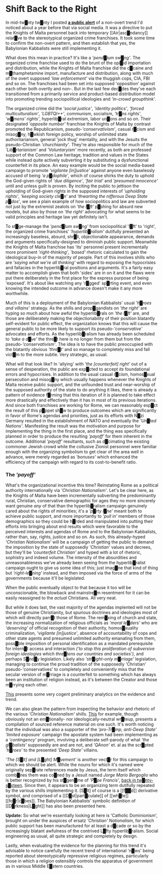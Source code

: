 # Shift Back to the Right


In mid-tw█nty tw█nty I posted **[a public alert](http://DivineWillAssembly.com/2021/07/12/public-alert-knights-of-malta-redeployment/)** of a non-overt trend I'd noticed about a year before that via social media.  It was a directive to put the Knights of Malta personnel back into temporary [[Air|asc█ndancy]] relat█ve to the stereotypical organized crime franchises.  It took some time to confirm the non-overt pattern, and then establish that yes, the Babylonian Kabbalists were still implementing it.

What does this mean in practice?  It's like a *'pend█lum sw█ng'*.  The organized crime franchise used to do the brunt of the opi█id importation and distribution, while the Knights of Malta franchise did the c█caine and m█thamphetamine import, manufacture and distribution, along with much of the overt supposed *'law enforcement'* via the thuggish cops, CIA, FBI and so on.  The franchises had been set into supposed 'opposition' against each other both overtly and non-.  But in the last few dec█des they've each transitioned from a primarily service and product-based distribution model into promoting trending sociopolitical ideologies and *'in-crowd groupthink'*.

The organized crime did the *'social justice'*, *'identity politics'*, *'forced multiculturalism'*, *'LGBTQI++'*, communism, socialism, *'tr█ns rights'*, *'w█mens' rights'*, hyperlib█ral extremism, labor un█ons and so on.  Their designated *'opposite number'* franchise the Knights of Malta by contrast promoted the Republicanism, pseudo-*'conservativism'*, casual r█cism and misog█ny, h█wkish foreign policy, worship of unlimited state authoritarianism, general 'jock thug' mentality, and with the Jesuits the pseudo-Christian *'churchianity'*.  They're also responsible for much of the *'Lib█rtarianism'* and *'Voluntaryism'* more recently, as both are professed support of the Common Law heritage, tradition and values in the States while instead quite actively subverting it by substituting a dysfunctional counterfeit in its place.  An easy example would be the social media-based campaign to promote *'vigilante \[in\]justice'* against anyone even baselessly accused of being *'a p█dophile'*, which of course shirks the duty to uphold the God-given rights of *'due diligence'*, *'fair trial'* and *'presumed innocence'* until and unless guilt is proven.  By inciting the public to jettison the upholding of God-given rights in the supposed interests of *'upholding rights'*, *'keeping society cle█n'* and *'thwarting the nifferous Deep State p█dos'*, we see a plain example of how sociopolitics and law are subverted not just by the extremist zealots on *'the l█ft'* p█shing for absurd new models, but also by those on *'the right'* advocating for what seems to be valid principles and heritage law yet definitely isn't.

To st█ge-manage the *'pend█lum sw█ng'* from sociopolitical 'l█ft' to 'right', the organized crime franchises' *'hyperlib█ralism'* dutifully presented an increasingly baseless, absurd, shr█ll, objectionable appearance, demands and arguments specifically-designed to diminish public support.  Meanwhile the Knights of Malta franchise has 'its' personnel present incrementally more prominent *'right-thinking'*, *'based'* rhetoric calculated to gain the ideological buy-in of the majority of people.  Part of this involves shills who are *'saying what we're all thinking'* with regard to exposing the hypocrisies and fallacies in the hyperlib█ral positions and arguments.  It's a fairly easy matter to accomplish given that both 'sides' are in on it and the flaws were put there deliberately in the first place for the express purpose of being 'exposed'.  It's about like watching any 'r█gged' sp█rting event, and even knowing the intended outcome in advance doesn't make it any more worthwhile.

Much of this is a deployment of the Babylonian Kabbalists' usual *'h█roes and villains'* strategy.  As the shills and prop█gandists on *'the right'* are hyping so much about how awful the hyperlib█rals on *'the l█ft'* are, and those are deliberately making the objectionability of their position blatantly self-evident for public effect, the organization knows that this will cause the general public to be more likely to support its pseudo-*'conservative'* advocates and efforts.  As the hyperlib█ralism has already been scheduled to *'take a d█ve'* the thre█t here is no longer from them but from the pseudo-*'conservativism'*.  The idea is to have the public preoccupied with the blatantly obvious *'thre█t'* and so manage to completely miss and fall vict█m to the more subtle.  Very strategic, as usual.

What will that look like?  In 'allying' with *'the \[counterfeit\] right'* out of a sense of desperation, the public are exp█cted to accept *its* foundational errors and hypocrisies.  In addition to the usual casual r█cism, homos█xual persecution and misog█ny which usually happens whenever the Knights of Malta receive public support, and the unfounded trust and near-worship of the supposed authority of the state to do anything it likes, there is already a pattern of evidence f█rming that this iteration of it is planned to take effect more drastically and effectively than it has in most of its previous iterations.  And since both franchises are working for Rome, we can reasonably exp█ct the result of this p█ppet sh█w to produce outcomes which are significantly in favor of Rome's agendas and priorities, just as its efforts with N█zi Germany resulted in the establishment of NATO and eventually the *'Un█ted Nations'*.  Manifesting the result was the motivation and purpose for implementing the thing in the first place, and the thing was specifically planned in order to produce the resulting *'payoff'* for them inherent in the outcome.  Additional *'payoff'* resultants, such as d█cimating the existing commoner Jewish crowd while the collusive Zionist personnel were familiar enough with the organizing symbolism to get clear of the area well in advance, were merely regarded as *'bonuses'* which enhanced the efficiency of the campaign with regard to its cost-to-benefit ratio.


### The *'payoff'*

What's the organizational incentive this time?  Reinstating Rome as a political authority internationally via *'Christian Nationalism'*.  Let's be clear here, as the Knights of Malta have been incrementally subverting the predominantly rural, Christian, conservative demographic for ages they no more sincerely want genuine *any* of that than the hyperlib█ralism campaign genuinely cared about the rights of minorities; it's a *'p█rty l█ne'* meant both to achieve public support, and more importantly to *'pull in'* members of those demographics so they could be h█rded and manipulated into putting their efforts into bringing about end results which were favorable to the perceived interests and agendas of Rome and to the Babylonian Kabbalists, rather than, say, rights, justice and so on.  As such, this already-hyped *'Christian Nationalism'* will be a campaign of getting the public to demand the imposition by the state of supposedly *'Christian'* values and decrees, but they'll be *'counterfeit Christian'* and hyped with a lot of rhetoric, sophistry and indeed volume.  The intensity of the absurdities and unreasonableness we've already been seeing from the hyperlib█ralist campaign ought to give us some idea of this; just imag█ne that kind of thing but *'right-le█ning'* instead, and then imposed via the force of arms of the governments because it'll be legislated.

When the public eventually object to that because it too will be unconscionable, the blowback and mainstre█m resentment for it can be easily reassigned to the *actual* Christians.  All very neat.

But while it does last, the vast majority of the agendas implented will not be those of genuine Christianity, but spurious doctrines and ideologies most of which will directly parr█t those of Rome.  The rem█xing of church and state, the increasing normalization of religious officials as *'moral le█ders'* who are *'deserving'* of official recognition of their authority, homos█xuality criminalization, *'vigilante \[in\]justice'*, absence of accountability of cops and other state agents and presumed unlimited authority emanating from them, poss█ble imposition of personal identification as a mandated prerequisite for intern█t access and interaction *('to stop this proliferation of subversive foreign ideologies which thre█tens our countries and societies')*, and perhaps S█nd█y legislation.  Likely also *'str█ight-only m█rriage'* legislation, managing to continue the proud tradition of the supposedly 'Christian' pseudo-'conservatives' to completely and conveniently miss that the secular version of m█rriage is a counterfeit to something which has always been an institution of religion instead, as it's between the Creator and those m█rrying each other.

[This](https://www.youtube.com/watch?v=Liu4FOIjn70&list=PLdbXyyVfVp-7hBkVKQ3teqZDpkN3MQ4yz&index=147&t=71s) presents some very cogent preliminary analytics on the evidence and trend.

We can also glean the pattern from inspecting the behavior and rhetoric of the various *'Christian Nationalism'* shills.  [This](https://rationalwiki.org/wiki/Greg_Locke) for example, though obviously not an em█tionally- nor ideologically-neutral wr█teup, presents a compilation of sourced reference material on one such.  It's worth noticing that the individual was also a supporter of the *'pro-Tr█mp, anti-Deep State'* *'limited exposure'* campaign the apostate system had been implementing as a *'contingency'* program, involving a deliberate self-parody of what *'the gl█balists'* supposedly are and are not, and *'QAnon'* et. al as the scr█pted *'h█roes'* to the presented *'Deep State'* villains.

*'The \[S█lt\] and \[L█ght\] M█vement'* is another vect█r for this campaign to which we should be alert.  While the nouns for which it's named were originally sep█rate references made by Jesus, the term itself which comb█nes them was co█ned by a Jesuit named *Jorge Mario Bergoglio* who is better recognized by his st█gen█me of *'P█pe Francis'*, [back in tw█nty-s█xteen](https://www.americamagazine.org/issue/pope-how-be-salt-earth-and-light-world).  Since then, it appears to be an organizing term dutifully repeated by the various shills implementing it.  [S█lt] of course is a [[f██d]] derivative symbol, and comprised of a [[D█st|part█culate]] of [[wh█te]] [[fo█r|c█bes]].  The Babylonian Kabbalists' symbolic definition of [[D█rkness|L█ght]] has also been presented here.

**Update:** So what we're essentially looking at here is 'Catholic Dominionism', brought on under the auspices of ersatz *'Christian' Nationalism*, for which public support has been manufactured for at least a d█cade or so by the increasingly blatant awfulness of the contrived L█fty hyperlib█ralism.  Social engineering as usual, all quite strategic and completely by design.

Lastly, when evaluating the evidence for the planning for this trend it's advisable to notice carefully the recent trend of international 'n█ws' being reported about stereotypically repressive religious regimes, particularly those in which a religion ostensibly controls the apparatus of government as in various Middle E█stern countries.
